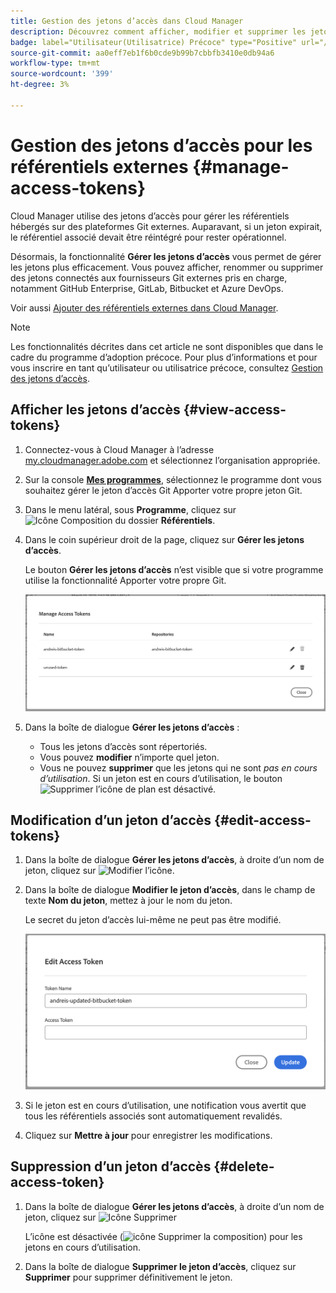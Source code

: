 ```yaml
---
title: Gestion des jetons d’accès dans Cloud Manager
description: Découvrez comment afficher, modifier et supprimer les jetons d’accès utilisés pour apporter votre propre Git dans Cloud Manager sur Adobe Managed Services.
badge: label="Utilisateur(Utilisatrice) Précoce" type="Positive" url="/help/release-notes/current.md#access-tokens"
source-git-commit: aa0eff7eb1f6b0cde9b99b7cbbfb3410e0db94a6
workflow-type: tm+mt
source-wordcount: '399'
ht-degree: 3%

---
```



# Gestion des jetons d’accès pour les référentiels externes {#manage-access-tokens}

Cloud Manager utilise des jetons d’accès pour gérer les référentiels hébergés sur des plateformes Git externes. Auparavant, si un jeton expirait, le référentiel associé devait être réintégré pour rester opérationnel.

Désormais, la fonctionnalité **Gérer les jetons d’accès** vous permet de gérer les jetons plus efficacement. Vous pouvez afficher, renommer ou supprimer des jetons connectés aux fournisseurs Git externes pris en charge, notamment GitHub Enterprise, GitLab, Bitbucket et Azure DevOps.

Voir aussi [Ajouter des référentiels externes dans Cloud Manager](/help/managing-code/external-repositories.md).

>[!NOTE]
>
>Les fonctionnalités décrites dans cet article ne sont disponibles que dans le cadre du programme d’adoption précoce. Pour plus d’informations et pour vous inscrire en tant qu’utilisateur ou utilisatrice précoce, consultez [Gestion des jetons d’accès](/help/release-notes/current.md#access-tokens).

## Afficher les jetons d’accès {#view-access-tokens}

1. Connectez-vous à Cloud Manager à l’adresse [my.cloudmanager.adobe.com](https://my.cloudmanager.adobe.com/) et sélectionnez l’organisation appropriée.
1. Sur la console **[Mes programmes](/help/getting-started/navigation.md#my-programs-console)**, sélectionnez le programme dont vous souhaitez gérer le jeton d’accès Git Apporter votre propre jeton Git.
1. Dans le menu latéral, sous **Programme**, cliquez sur ![Icône Composition du dossier](https://spectrum.adobe.com/static/icons/workflow_18/Smock_FolderOutline_18_N.svg) **Référentiels**.
1. Dans le coin supérieur droit de la page, cliquez sur **Gérer les jetons d’accès**.

   Le bouton **Gérer les jetons d’accès** n’est visible que si votre programme utilise la fonctionnalité Apporter votre propre Git.

   ![Boîte de dialogue Gérer les jetons d’accès répertoriant un jeton actif et un jeton inactif](/help/managing-code/assets/access-tokens-manage.png)

1. Dans la boîte de dialogue **Gérer les jetons d’accès** :
   * Tous les jetons d’accès sont répertoriés.
   * Vous pouvez **modifier** n’importe quel jeton.
   * Vous ne pouvez **supprimer** que les jetons qui ne sont *pas en cours d’utilisation*. Si un jeton est en cours d’utilisation, le bouton ![Supprimer l’icône de plan](https://spectrum.adobe.com/static/icons/workflow_18/Smock_DeleteOutline_18_N.svg) est désactivé.

## Modification d’un jeton d’accès {#edit-access-tokens}

1. Dans la boîte de dialogue **Gérer les jetons d’accès**, à droite d’un nom de jeton, cliquez sur ![Modifier l’icône](https://spectrum.adobe.com/static/icons/workflow_18/Smock_Edit_18_N.svg).
1. Dans la boîte de dialogue **Modifier le jeton d’accès**, dans le champ de texte **Nom du jeton**, mettez à jour le nom du jeton.

   Le secret du jeton d’accès lui-même ne peut pas être modifié.

   ![Boîte de dialogue Modifier le jeton d’accès](/help/managing-code/assets/access-tokens-edit.png)

1. Si le jeton est en cours d’utilisation, une notification vous avertit que tous les référentiels associés sont automatiquement revalidés.

1. Cliquez sur **Mettre à jour** pour enregistrer les modifications.

## Suppression d’un jeton d’accès {#delete-access-token}

1. Dans la boîte de dialogue **Gérer les jetons d’accès**, à droite d’un nom de jeton, cliquez sur ![Icône Supprimer](https://spectrum.adobe.com/static/icons/workflow_18/Smock_Delete_18_N.svg)

   L’icône est désactivée (![icône Supprimer la composition](https://spectrum.adobe.com/static/icons/workflow_18/Smock_DeleteOutline_18_N.svg)) pour les jetons en cours d’utilisation.

1. Dans la boîte de dialogue **Supprimer le jeton d’accès**, cliquez sur **Supprimer** pour supprimer définitivement le jeton.